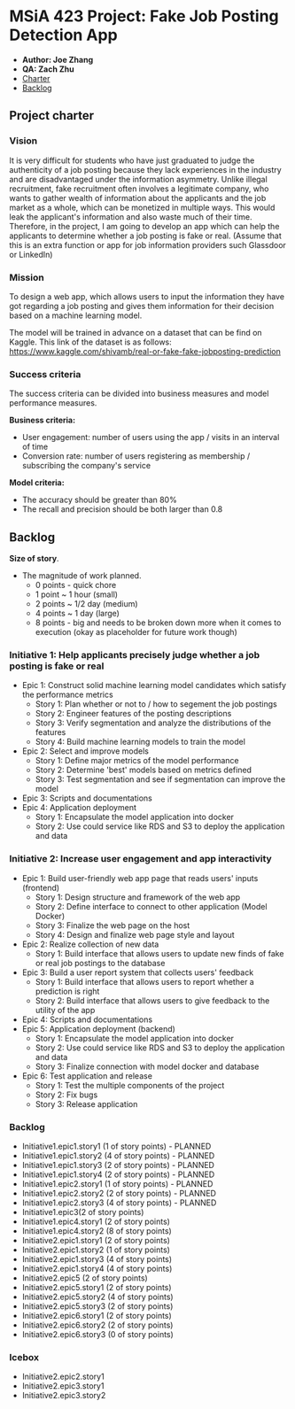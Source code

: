 # MSiA 423 Project: Fake Job Posting Detection App
- **Author: Joe Zhang**    
- **QA: Zach Zhu**
- [Charter](#project-charter)
- [Backlog](#backlog)

## Project charter
### Vision
It is very difficult for students who have just graduated to judge the authenticity of a job posting because they lack experiences in the industry and are disadvantaged under the information asymmetry. Unlike illegal recruitment, fake recruitment often involves a legitimate company, who wants to gather wealth of information about the applicants and the job market as a whole, which can be monetized in multiple ways. This would leak the applicant's information and also waste much of their time. 
Therefore, in the project, I am going to develop an app which can help the applicants to determine whether a job posting is fake or real. (Assume that this is an extra function or app for job information providers such Glassdoor or LinkedIn)

### Mission
To design a web app, which allows users to input the information they have got regarding a job posting and gives them information for their decision based on a machine learning model.

The model will be trained in advance on a dataset that can be find on Kaggle. This link of the dataset is as follows:
<https://www.kaggle.com/shivamb/real-or-fake-fake-jobposting-prediction>

### Success criteria
The success criteria can be divided into business measures and model performance measures.  

**Business criteria:**  
* User engagement: number of users using the app / visits in an interval of time  
* Conversion rate: number of users registering as membership / subscribing the company's service     

**Model criteria:**  
* The accuracy should be greater than 80%  
* The recall and precision should be both larger than 0.8

## Backlog

**Size of story**.
-   The magnitude of work planned. 
    -   0 points - quick chore
    -   1 point ~ 1 hour (small)
    -   2 points ~ 1/2 day (medium)
    -   4 points ~ 1 day (large)
    -   8 points - big and needs to be broken down more when it comes to execution (okay as placeholder for future work though)

### Initiative 1: Help applicants precisely judge whether a job posting is fake or real
* Epic 1: Construct solid machine learning model candidates which satisfy the performance metrics
	- Story 1: Plan whether or not to / how to segement the job postings 
	- Story 2: Engineer features of the posting descriptions
	- Story 3: Verify segmentation and analyze the distributions of the features
	- Story 4: Build machine learning models to train the model
* Epic 2: Select and improve models
	- Story 1: Define major metrics of the model performance
	- Story 2: Determine 'best' models based on metrics defined
	- Story 3: Test segmentation and see if segmentation can improve the model
* Epic 3: Scripts and documentations
* Epic 4: Application deployment
	- Story 1: Encapsulate the model application into docker
	- Story 2: Use could service like RDS and S3 to deploy the application and data
	
### Initiative 2: Increase user engagement and app interactivity
* Epic 1: Build user-friendly web app page that reads users' inputs (frontend)
	- Story 1: Design structure and framework of the web app
	- Story 2: Define interface to connect to other application (Model Docker)
	- Story 3: Finalize the web page on the host
	- Story 4: Design and finalize web page style and layout
* Epic 2: Realize collection of new data
	- Story 1: Build interface that allows users to update new finds of fake or real job postings to the database
* Epic 3: Build a user report system that collects users' feedback
	- Story 1: Build interface that allows users to report whether a prediction is right
	- Story 2: Build interface that allows users to give feedback to the utility of the app
* Epic 4: Scripts and documentations
* Epic 5: Application deployment (backend)
	- Story 1: Encapsulate the model application into docker
	- Story 2: Use could service like RDS and S3 to deploy the application and data
	- Story 3: Finalize connection with model docker and database
* Epic 6: Test application and release
	- Story 1: Test the multiple components of the project
	- Story 2: Fix bugs
	- Story 3: Release application

### Backlog

* Initiative1.epic1.story1 (1 of story points) - PLANNED  
* Initiative1.epic1.story2 (4 of story points) - PLANNED  
* Initiative1.epic1.story3 (2 of story points) - PLANNED  
* Initiative1.epic1.story4 (2 of story points) - PLANNED  
* Initiative1.epic2.story1 (1 of story points) - PLANNED  
* Initiative1.epic2.story2 (2 of story points) - PLANNED  
* Initiative1.epic2.story3 (4 of story points) - PLANNED  
* Initiative1.epic3(2 of story points)  
* Initiative1.epic4.story1 (2 of story points)  
* Initiative1.epic4.story2 (8 of story points)  
* Initiative2.epic1.story1 (2 of story points)  
* Initiative2.epic1.story2 (1 of story points)  
* Initiative2.epic1.story3 (4 of story points)  
* Initiative2.epic1.story4 (4 of story points)  
* Initiative2.epic5 (2 of story points)  
* Initiative2.epic5.story1 (2 of story points)  
* Initiative2.epic5.story2 (4 of story points)  
* Initiative2.epic5.story3 (2 of story points)  
* Initiative2.epic6.story1 (2 of story points)  
* Initiative2.epic6.story2 (2 of story points)  
* Initiative2.epic6.story3 (0 of story points)  

### Icebox
* Initiative2.epic2.story1  
* Initiative2.epic3.story1  
* Initiative2.epic3.story2  



